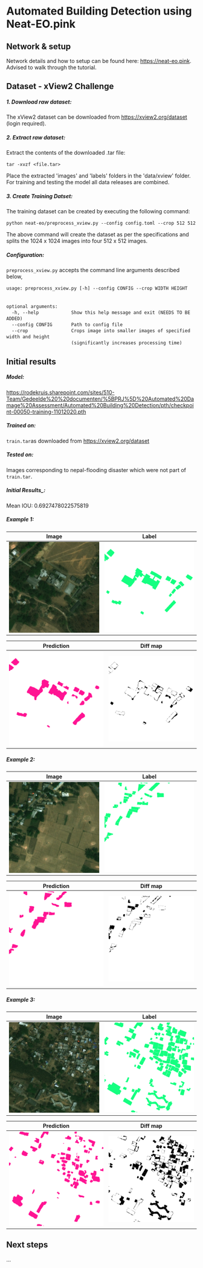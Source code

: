 # Automated Building Detection using Neat-EO.pink

## Network & setup
Network details and how to setup can be found here: https://neat-eo.pink. Advised to walk through the tutorial.

## Dataset - xView2 Challenge

##### 1. Download raw dataset:
The xView2 dataset can be downloaded from https://xview2.org/dataset (login required).

##### 2. Extract raw dataset:

Extract the contents of the downloaded .tar file:

```
tar -xvzf <file.tar>
```
Place the extracted 'images' and 'labels' folders in the 'data/xview' folder. For training and testing the model all data releases are combined.

##### 3. Create Training Datset:

The training dataset can be created by executing the following command:

```
python neat-eo/preprocess_xview.py --config config.toml --crop 512 512
```
The above command will create the dataset as per the specifications and splits the 1024 x 1024 images into four 512 x 512 images. 

##### Configuration:

`preprocess_xview.py` accepts the command line arguments described below,

```
usage: preprocess_xview.py [-h] --config CONFIG --crop WIDTH HEIGHT 


optional arguments:
  -h, --help            Show this help message and exit (NEEDS TO BE ADDED)
  --config CONFIG       Path to config file
  --crop                Crops image into smaller images of specified width and height 
                        (significantly increases processing time)
```

## Initial results

##### Model: 
https://rodekruis.sharepoint.com/sites/510-Team/Gedeelde%20%20documenten/%5BPRJ%5D%20Automated%20Damage%20Assessment/Automated%20Building%20Detection/pth/checkpoint-00050-training-11012020.pth

##### Trained on:
`train.tar`as downloaded from https://xview2.org/dataset

##### Tested on:
Images corresponding to nepal-flooding disaster which were not part of `train.tar`. 

##### Initial Results_:

Mean IOU: 0.6927478022575819

##### Example 1:

| Image        | Label         | 
| ------------- |:-------------:|
| ![](https://github.com/Wessel93/Building_detection/blob/master/examples/Example_1/image.png)      | ![](https://github.com/Wessel93/Building_detection/blob/master/examples/Example_1/label.png) | 

| Prediction        | Diff map         | 
| ------------- |:-------------:|
| ![](https://github.com/Wessel93/Building_detection/blob/master/examples/Example_1/prediction.png)      | ![](https://github.com/Wessel93/Building_detection/blob/master/examples/Example_1/diff_map.png) | 

##### Example 2:
| Image        | Label         | 
| ------------- |:-------------:|
| ![](https://github.com/Wessel93/Building_detection/blob/master/examples/Example_2/image.png)      | ![](https://github.com/Wessel93/Building_detection/blob/master/examples/Example_2/label.png) | 

| Prediction        | Diff map         | 
| ------------- |:-------------:|
| ![](https://github.com/Wessel93/Building_detection/blob/master/examples/Example_2/prediction.png)      | ![](https://github.com/Wessel93/Building_detection/blob/master/examples/Example_2/diff_map.png) | 


##### Example 3:

| Image        | Label         | 
| ------------- |:-------------:|
| ![](https://github.com/Wessel93/Building_detection/blob/master/examples/Example_3/image.png)      | ![](https://github.com/Wessel93/Building_detection/blob/master/examples/Example_3/label.png) | 

| Prediction        | Diff map         | 
| ------------- |:-------------:|
| ![](https://github.com/Wessel93/Building_detection/blob/master/examples/Example_3/prediction.png)      | ![](https://github.com/Wessel93/Building_detection/blob/master/examples/Example_3/diff_map.png) | 




## Next steps

...


